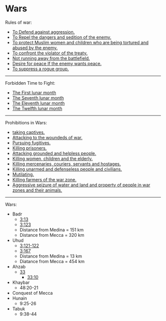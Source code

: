 # Wars
Rules of war:
- [To Defend against aggression.](https://quran.com/2/193)
- [To Repel the dangers and sedition of the enemy.](https://quran.com/2/193)
- [To protect Muslim women and children who are being tortured and abused by the enemy.](https://quran.com/4/75)
- [To confront the violator of the treaty.](https://quran.com/9/12)
- [Not running away from the battlefield.](https://quran.com/8/15-16)
- [Desire for peace If the enemy wants peace.](https://quran.com/8/61)
- [To suppress a rogue group.](https://quran.com/49/9)

***

Forbidden Time to Fight:
- [The First lunar month](https://quran.com/2/217)
- [The Seventh lunar month](https://quran.com/9/5)
- [The Eleventh lunar month](https://quran.com/9/36)
- [The Twelfth lunar month](https://quran.com/2/194)

***

Prohibitions in Wars:
- [taking captives.](https://quran.com/8/67)
- [Attacking to the woundeds of war.](https://quran.com/2/190-193)
- [Pursuing fugitives.](https://quran.com/48/22)
- [Killing prisoners.](https://quran.com/2/190-193)
- [Attacking grounded and helpless people.](https://quran.com/2/190-193)
- [Killing women, children and the elderly.](https://quran.com/2/190-193)
- [Killing mercenaries, couriers, servants and hostages.](https://quran.com/2/190-193)
- [Killing unarmed and defenseless people and civilians.](https://quran.com/2/190-193)
- [Mutilating.](https://quran.com/2/190-193)
- [Killing farmers of the war zone.](https://quran.com/2/190-193)
- [Aggressive seizure of water and land and property of people in war zones and their animals.](https://quran.com/2/190-193) 

***

Wars:

- Badr
    - [3:13](https://quran.com/3/13)
    - [3:123](https://quran.com/3/123)
    - Distance from Medina = 151 km
    - Distance from Mecca = 320 km
- Uhud
    - [3:121-122](https://quran.com/3/121)
    - [3:167](https://quran.com/3/167)
    - Distance from Medina = 13 km
    - Diatance from Mecca = 454 km
- Ahzab
    - [33](https://quran.com/33)
        - [33:10](https://quran.com/33/10)
- Khaybar
    - 48:20-21
- Conquest of Mecca
- Hunain
    - 9:25-26
- Tabuk
    - 9:38-44
